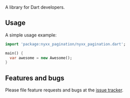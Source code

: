 A library for Dart developers.

## Usage

A simple usage example:

```dart
import 'package:nyxx_pagination/nyxx_pagination.dart';

main() {
  var awesome = new Awesome();
}
```

## Features and bugs

Please file feature requests and bugs at the [issue tracker][tracker].

[tracker]: http://example.com/issues/replaceme

